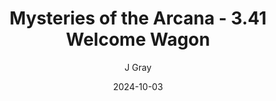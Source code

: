 ---
title: 'Mysteries of the Arcana - 3.41 Welcome Wagon'
alt: 'Mysteries of the Arcana'
date: '2024-10-03'
author: 'J Gray'
artist: 'Sarrah'
---